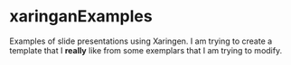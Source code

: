 # xaringanExamples

Examples of slide presentations using Xaringen. I am trying to create
a template that I **really** like from some exemplars that I am trying
to modify.
